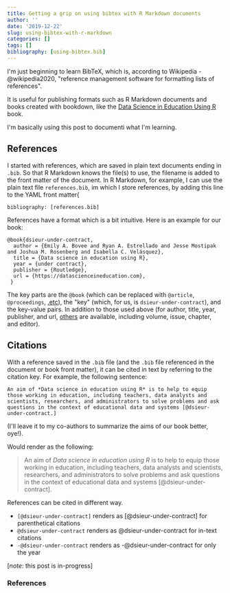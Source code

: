 ```yaml
---
title: Getting a grip on using bibtex with R Markdown documents
author: ''
date: '2019-12-22'
slug: using-bibtex-with-r-markdown
categories: []
tags: []
bibliography: [using-bibtex.bib]
---
```


I'm just beginning to learn BibTeX, which is, according to Wikipedia -@wikipedia2020, "reference management software for formatting lists of references".

It is useful for publishing formats such as R Markdown documents and books created with bookdown, like the [Data Science in Education Using R](https://en.wikipedia.org/wiki/BibTeX) book.

I'm basically using this post to documenti what I'm learning.

## References

I started with references, which are saved in plain text documents ending in `.bib`. So that R Markdown knows the file(s) to use, the filename is added to the front matter of the document. In R Markdown, for example, I can use the plain text file `references.bib`, im which I store references, by adding this line to the YAML front matter{

`bibliography: [references.bib]`

References have a format which is a bit intuitive. Here is an example for our book:

```{code}
@book{dsieur-under-contract,
  author = {Emily A. Bovee and Ryan A. Estrellado and Jesse Mostipak and Joshua M. Rosenberg and Isabella C. Velásquez},
  title = {Data science in education using R},
  year = {under contract},
  publisher = {Routledge},
  url = {https://datascienceineducation.com},
 }
```

The key parts are the `@book` (which can be replaced with `@article`, `@proceedings`, [.etc](http://bib-it.sourceforge.net/help/fieldsAndEntryTypes.php#Entries)), the "key" (which, for us, is `dsieur-under-contract`), and the key-value pairs. In addition to those used above (for author, title, year, publisher, and url, [others](http://bib-it.sourceforge.net/help/fieldsAndEntryTypes.php#Fields) are available, including volume, issue, chapter, and editor).

## Citations

With a reference saved in the `.bib` file (and the `.bib` file referenced in the document or book front matter), it can be cited in text by referring to the citation key. For example, the following sentence:

```{code}
An aim of *Data science in education using R* is to help to equip those working in education, including teachers, data analysts and scientists, researchers, and administrators to solve problems and ask questions in the context of educational data and systems [@dsieur-under-contract.]
```

(I'll leave it to my co-authors to summarize the aims of our book better, oye!).

Would render as the following:

> An aim of *Data science in education using R* is to help to equip those working
in education, including teachers, data analysts and scientists, researchers, and
administrators to solve problems and ask questions in the context of educational
data and systems [@dsieur-under-contract].

References can be cited in different way.

- `[@dsieur-under-contract]` renders as [@dsieur-under-contract] for parenthetical citations
- `@dsieur-under-contract` renders as @dsieur-under-contract for in-text citations
- `-@dsieur-under-contract` renders as -@dsieur-under-contract for only the year

[*note*: this post is in-progress]

### References

